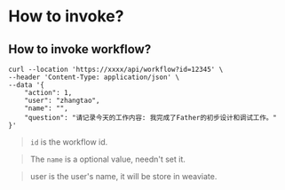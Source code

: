 # How to invoke?

## How to invoke workflow?

```curl
curl --location 'https://xxxx/api/workflow?id=12345' \
--header 'Content-Type: application/json' \
--data '{
    "action": 1,
    "user": "zhangtao",
    "name": "",
    "question": "请记录今天的工作内容: 我完成了Father的初步设计和调试工作。"
}'
```

> `id` is the workflow id. 

> The `name` is a optional value, needn't set it.

> user is the user's name, it will be store in weaviate. 